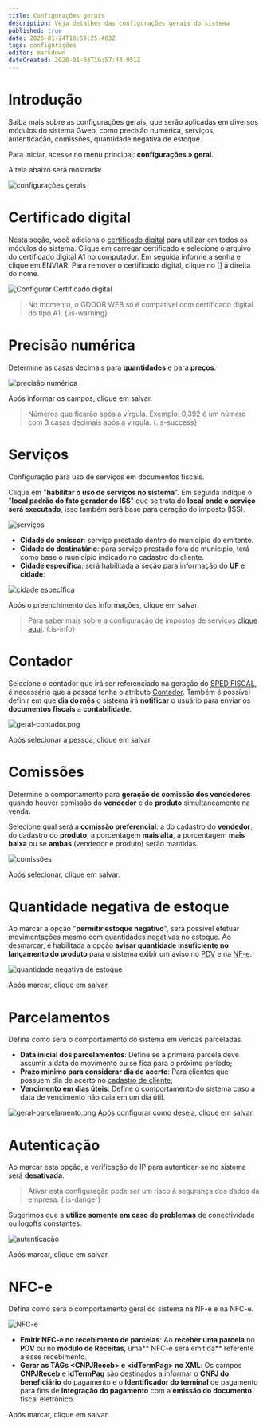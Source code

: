 ```yaml
---
title: Configurações gerais
description: Veja detalhes das configurações gerais do sistema
published: true
date: 2025-01-24T16:59:25.463Z
tags: configurações
editor: markdown
dateCreated: 2020-01-03T19:57:44.951Z
---
```


# Introdução

Saiba mais sobre as configurações gerais, que serão aplicadas em diversos módulos do sistema Gweb, como precisão numérica, serviços, autenticação, comissões, quantidade negativa de estoque.

Para iniciar, acesse no menu principal: **configurações » geral**.

A tela abaixo será mostrada:

![configurações gerais](/config/gerais/configurações_gerais.png)

# Certificado digital

Nesta seção, você adiciona o [certificado digital](/glossario#certificado-digital) para utilizar em todos os módulos do sistema. Clique em <span class="mat-button mdi "> carregar certificado</span> e selecione o arquivo do certificado digital A1 no computador. Em seguida informe a senha e clique em <span class="mat-button mdi "> ENVIAR</span>.
Para remover o certificado digital, clique no [<em class="mdi mdi-close"></em>] à direita do nome.

![Configurar Certificado digital](/config/gerais/configurar-certificado.png)

> No momento, o GDOOR WEB só é compatível com certificado digital do tipo A1.
{.is-warning}

# Precisão numérica

Determine as casas decimais para **quantidades** e para **preços**.

![precisão numérica](/config/gerais/precisão_numérica.png)

Após informar os campos, clique em <span class="mat-button mat-accent"> salvar</span>.

> Números que ficarão após a vírgula. Exemplo: 0,392 é um número com 3 casas decimais após a vírgula.
{.is-success}

# Serviços

Configuração para uso de serviços em documentos fiscais.

Clique em "**habilitar o uso de serviços no sistema**".
Em seguida indique o "**local padrão do fato gerador do ISS**" que se trata do **local onde o serviço será executado**, isso também será base para geração do imposto (ISS).

![serviços](/config/gerais/serviços.png)

- **Cidade do emissor**: serviço prestado dentro do município do emitente.
- **Cidade do destinatário**: para serviço prestado fora do município, terá como base o município indicado no cadastro do cliente.
- **Cidade específica**: será habilitada a seção para informação do **UF** e **cidade**:

![cidade específica](/config/gerais/serviços2.png)

Após o preenchimento das informações, clique em <span class="mat-button mat-accent mdi "> salvar</span>.

> Para saber mais sobre a configuração de impostos de serviços [clique aqui](/configuracoes/impostos/servicos).
{.is-info}

# Contador

Selecione o contador que irá ser referenciado na geração do [SPED FISCAL](/pt-br/arquivos-fiscais/sped), é necessário que a pessoa tenha o atributo [Contador](/pt-br/cadastros/pessoas#formulário).
Também é possível definir em que **dia do mês** o sistema irá **notificar** o usuário para enviar os **documentos fiscais** a **contabilidade**.

![geral-contador.png](/config/gerais/geral-contador.png)

Após selecionar a pessoa, clique em <span class="mat-button mat-accent"> salvar</span>.

# Comissões

Determine o comportamento para **geração de comissão dos vendedores** quando houver comissão do **vendedor** e do **produto** simultaneamente na venda.

Selecione qual será a **comissão preferencial**: a do cadastro do **vendedor**, do cadastro do **produto**, a porcentagem **mais alta**, a porcentagem **mais baixa** ou se **ambas** (vendedor e produto) serão mantidas.

![comissões](/config/gerais/comissões.png)

Após selecionar, clique em <span class="mat-button mdi "> salvar</span>.

# Quantidade negativa de estoque

Ao marcar a opção "**permitir estoque negativo**", será possível efetuar movimentações mesmo com quantidades negativas no estoque. Ao desmarcar, é habilitada a opção **avisar quantidade insuficiente no lançamento do produto** para o sistema exibir um aviso no [PDV](/pt-br/movimentos/pdv) e na [NF-e](/pt-br/tutoriais/como-emitir-uma-nfe).

![quantidade negativa de estoque](/config/gerais/quantidade_negativa_de_estoque.png)

Após marcar, clique em <span class="mat-button mdi "> salvar</span>.

# Parcelamentos

Defina como será o comportamento do sistema em vendas parceladas.

- **Data inicial dos parcelamentos**: Define se a primeira parcela deve assumir a data do movimento ou se fica para o próximo período;
- **Prazo mínimo para considerar dia de acerto**: Para clientes que possuem dia de acerto no [cadastro de cliente](/pt-br/cadastros/pessoas);
- **Vencimento em dias úteis**: Define o comportamento do sistema caso a data de vencimento não caia em um dia útil.

![geral-parcelamento.png](/config/gerais/geral-parcelamento.png)
Após configurar como deseja, clique em <span class="mat-button mat-accent"> salvar</span>.

# Autenticação

Ao marcar esta opção, a verificação de IP para autenticar-se no sistema será **desativada**.

> Ativar esta configuração pode ser um risco à segurança dos dados da empresa. 
{.is-danger}

Sugerimos que a **utilize somente em caso de problemas** de conectividade ou logoffs constantes.

![autenticação](/config/gerais/autenticação.png)

Após marcar, clique em <span class="mat-button mat-accent"> salvar</span>.

# NFC-e

Defina como será o comportamento geral do sistema na NF-e e na NFC-e.

![NFC-e](/config/gerais/nfce.png)

- **Emitir NFC-e no recebimento de parcelas**: Ao **receber uma parcela** no **PDV** ou no **módulo de Receitas**, uma** NFC-e será emitida** referente a esse recebimento.
- **Gerar as TAGs \<CNPJReceb> e \<idTermPag> no XML**: Os campos **CNPJReceb** e **idTermPag** são destinados a informar o **CNPJ do beneficiário** do pagamento e o **Identificador do terminal** de pagamento para fins de **integração do pagamento** com a **emissão do documento** fiscal eletrônico.

Após marcar, clique em <span class="mat-button mat-active"> salvar</span>.

